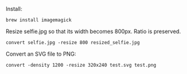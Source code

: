 Install: 

`brew install imagemagick`

Resize selfie.jpg so that its width becomes 800px. Ratio is preserved.

```
convert selfie.jpg -resize 800 resized_selfie.jpg
```

Convert an SVG file to PNG:

```
convert -density 1200 -resize 320x240 test.svg test.png
```
